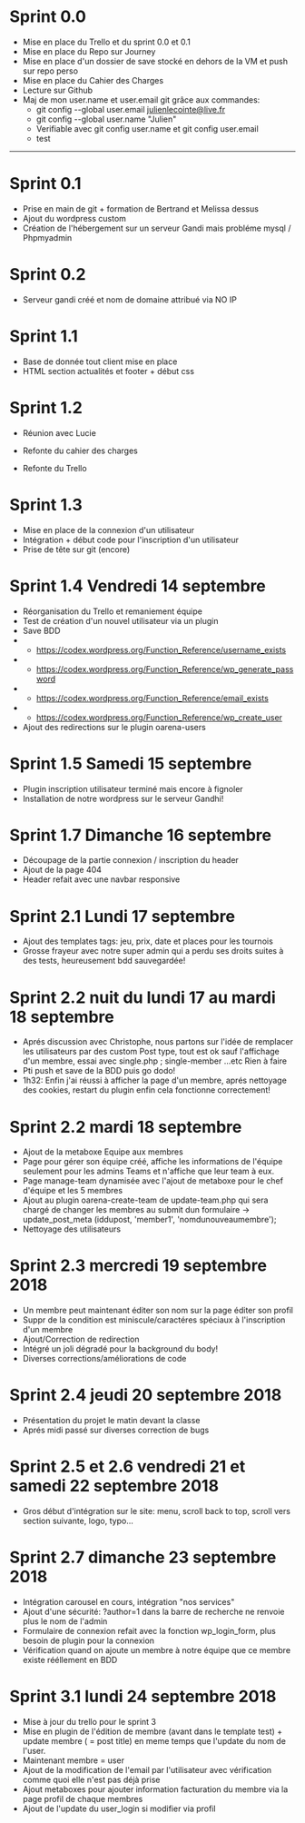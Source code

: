 # Sprint 0.0

* Mise en place du Trello et du sprint 0.0 et 0.1 
* Mise en place du Repo sur Journey 
* Mise en place d'un dossier de save stocké en dehors de la VM et push sur repo perso 
* Mise en place du Cahier des Charges 
* Lecture sur Github 
* Maj de mon user.name et user.email git grâce aux commandes:
    * git config --global user.email julienlecointe@live.fr
    * git config --global user.name "Julien"
    * Verifiable avec git config user.name et git config user.email
    * test

----------------------
# Sprint 0.1

* Prise en main de git + formation de Bertrand et Melissa dessus
* Ajout du wordpress custom
* Création de l'hébergement sur un serveur Gandi mais probléme mysql / Phpmyadmin

# Sprint 0.2

* Serveur gandi créé et nom de domaine attribué via NO IP

# Sprint 1.1

* Base de donnée tout client mise en place
* HTML section actualités et footer + début css

# Sprint 1.2

* Réunion avec Lucie

* Refonte du cahier des charges

* Refonte du Trello

# Sprint 1.3

* Mise en place de la connexion d'un utilisateur
* Intégration + début code pour l'inscription d'un utilisateur
* Prise de tête sur git (encore)

# Sprint 1.4 Vendredi 14 septembre

* Réorganisation du Trello et remaniement équipe
* Test de création d'un nouvel utilisateur via un plugin
* Save BDD
* * https://codex.wordpress.org/Function_Reference/username_exists
* * https://codex.wordpress.org/Function_Reference/wp_generate_password
* * https://codex.wordpress.org/Function_Reference/email_exists
* * https://codex.wordpress.org/Function_Reference/wp_create_user
* Ajout des redirections sur le plugin oarena-users

# Sprint 1.5 Samedi 15 septembre

* Plugin inscription utilisateur terminé mais encore à fignoler
* Installation de notre wordpress sur le serveur Gandhi!

# Sprint 1.7 Dimanche 16 septembre

* Découpage de la partie connexion / inscription du header
* Ajout de la page 404
* Header refait avec une navbar responsive

# Sprint 2.1 Lundi 17 septembre

* Ajout des templates tags: jeu, prix, date et places pour les tournois
* Grosse frayeur avec notre super admin qui a perdu ses droits suites à des tests, heureusement bdd sauvegardée!

# Sprint 2.2 nuit du lundi 17 au mardi 18 septembre

* Aprés discussion avec Christophe, nous partons sur l'idée de remplacer les utilisateurs par des custom Post type, tout est ok sauf l'affichage d'un membre, essai avec single.php ; single-member ...etc Rien à faire
* Pti push et save de la BDD puis go dodo!
* 1h32: Enfin j'ai réussi à afficher la page d'un membre, aprés nettoyage des cookies, restart du plugin enfin cela fonctionne correctement!

# Sprint 2.2 mardi 18 septembre

* Ajout de la metaboxe Equipe aux membres
* Page pour gérer son équipe créé, affiche les informations de l'équipe seulement pour les admins Teams et n'affiche que leur team à eux.
* Page manage-team dynamisée avec l'ajout de metaboxe pour le chef d'équipe et les 5 membres
* Ajout au plugin oarena-create-team de update-team.php qui sera chargé de changer les membres au submit dun formulaire ->  update_post_meta (iddupost, 'member1', 'nomdunouveaumembre');
* Nettoyage des utilisateurs

# Sprint 2.3 mercredi 19 septembre 2018

* Un membre peut maintenant éditer son nom sur la page éditer son profil
* Suppr de la condition est miniscule/caractéres spéciaux à l'inscription d'un membre
* Ajout/Correction de redirection
* Intégré un joli dégradé pour la background du body!
* Diverses corrections/améliorations de code

# Sprint 2.4 jeudi 20 septembre 2018

* Présentation du projet le matin devant la classe
* Aprés midi passé sur diverses correction de bugs

# Sprint 2.5 et 2.6 vendredi 21 et samedi 22 septembre 2018

* Gros début d'intégration sur le site: menu, scroll back to top, scroll vers section suivante, logo, typo...

# Sprint 2.7 dimanche 23 septembre 2018

* Intégration carousel en cours, intégration "nos services"
* Ajout d'une sécurité: ?author=1 dans la barre de recherche ne renvoie plus le nom de l'admin
* Formulaire de connexion refait avec la fonction wp_login_form, plus besoin de plugin pour la connexion
* Vérification quand on ajoute un membre à notre équipe que ce membre existe rééllement en BDD

# Sprint 3.1 lundi 24 septembre 2018

* Mise à jour du trello pour le sprint 3
* Mise en plugin de l'édition de membre (avant dans le template test) + update membre ( = post title) en meme temps que l'update du nom de l'user.
* Maintenant membre = user
* Ajout de la modification de l'email par l'utilisateur avec vérification comme quoi elle n'est pas déjà prise
* Ajout metaboxes pour ajouter information facturation du membre via la page profil de chaque membres
* Ajout de l'update du user_login si modifier via profil
